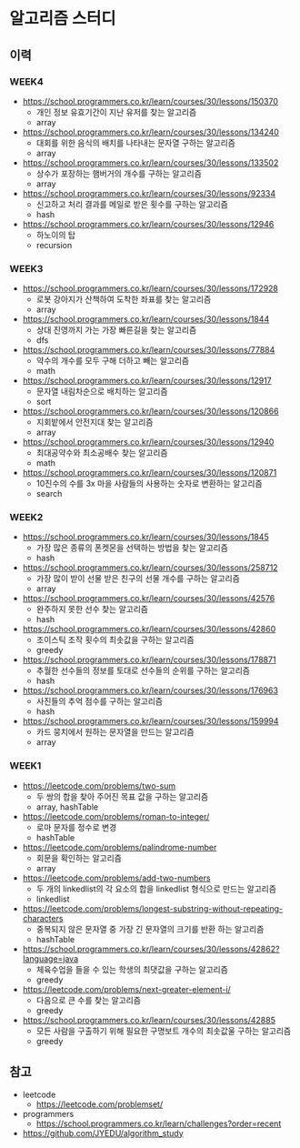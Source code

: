 # 알고리즘 스터디

## 이력 

### WEEK4

* https://school.programmers.co.kr/learn/courses/30/lessons/150370
  * 개인 정보 유효기간이 지난 유저를 찾는 알고리즘
  * array
* https://school.programmers.co.kr/learn/courses/30/lessons/134240
  * 대회를 위한 음식의 배치를 나타내는 문자열 구하는 알고리즘
  * array
* https://school.programmers.co.kr/learn/courses/30/lessons/133502
  * 상수가 포장하는 햄버거의 개수를 구하는 알고리즘
  * array
* https://school.programmers.co.kr/learn/courses/30/lessons/92334
  * 신고하고 처리 결과를 메일로 받은 횟수를 구하는 알고리즘
  * hash
* https://school.programmers.co.kr/learn/courses/30/lessons/12946
  * 하노이의 탑
  * recursion


### WEEK3

* https://school.programmers.co.kr/learn/courses/30/lessons/172928
  * 로봇 강아지가 산책하여 도착한 좌표를 찾는 알고리즘
  * array
* https://school.programmers.co.kr/learn/courses/30/lessons/1844
  * 상대 진영까지 가는 가장 빠른길을 찾는 알고리즘
  * dfs
* https://school.programmers.co.kr/learn/courses/30/lessons/77884
  * 약수의 개수를 모두 구해 더하고 빼는 알고리즘
  * math
* https://school.programmers.co.kr/learn/courses/30/lessons/12917
  * 문자열 내림차순으로 배치하는 알고리즘
  * sort
* https://school.programmers.co.kr/learn/courses/30/lessons/120866
  * 지회밭에서 안전지대 찾는 알고리즘
  * array
* https://school.programmers.co.kr/learn/courses/30/lessons/12940
  * 최대공약수와 최소공배수 찾는 알고리즘
  * math
* https://school.programmers.co.kr/learn/courses/30/lessons/120871
  * 10진수의 수를 3x 마을 사람들의 사용하는 숫자로 변환하는 알고리즘
  * search

### WEEK2

* https://school.programmers.co.kr/learn/courses/30/lessons/1845
  * 가장 많은 종류의 폰켓몬을 선택하는 방법을 찾는 알고리즘
  * hash
* https://school.programmers.co.kr/learn/courses/30/lessons/258712
  * 가장 많이 받이 선물 받은 친구의 선물 개수를 구하는 알고리즘
  * array
* https://school.programmers.co.kr/learn/courses/30/lessons/42576
  * 완주하지 못한 선수 찾는 알고리즘
  * hash
* https://school.programmers.co.kr/learn/courses/30/lessons/42860
  * 조이스틱 조작 횟수의 최솟값을 구하는 알고리즘
  * greedy
* https://school.programmers.co.kr/learn/courses/30/lessons/178871
  * 추월한 선수들의 정보를 토대로 선수들의 순위를 구하는 알고리즘
  * hash
* https://school.programmers.co.kr/learn/courses/30/lessons/176963
  * 사진들의 추억 점수를 구하는 알고리즘
  * hash
* https://school.programmers.co.kr/learn/courses/30/lessons/159994
  * 카드 뭉치에서 원하는 문자열을 만드는 알고리즘
  * array

### WEEK1

* https://leetcode.com/problems/two-sum
  * 두 쌍의 합을 찾아 주어진 목표 값을 구하는 알고리즘
  * array, hashTable 
* https://leetcode.com/problems/roman-to-integer/
  * 로마 문자를 정수로 변경 
  * hashTable
* https://leetcode.com/problems/palindrome-number
  * 회문을 확인하는 알고리즘
  * array
* https://leetcode.com/problems/add-two-numbers
  * 두 개의 linkedlist의 각 요소의 합을 linkedlist 형식으로 만드는 알고리즘
  * linkedlist
* https://leetcode.com/problems/longest-substring-without-repeating-characters
  * 중복되지 않은 문자열 중 가장 긴 문자열의 크기를 반환 하는 알고리즘
  * hashTable
* https://school.programmers.co.kr/learn/courses/30/lessons/42862?language=java
  * 체육수업을 들을 수 있는 학생의 최댓값을 구하는 알고리즘 
  * greedy
* https://leetcode.com/problems/next-greater-element-i/
  * 다음으로 큰 수를 찾는 알고리즘
  * greedy
* https://school.programmers.co.kr/learn/courses/30/lessons/42885
  * 모든 사람을 구출하기 위해 필요한 구명보트 개수의 최솟값울 구하는 알고리즘
  * greedy


## 참고
* leetcode
    * https://leetcode.com/problemset/
* programmers
  * https://school.programmers.co.kr/learn/challenges?order=recent
* https://github.com/JYEDU/algorithm_study